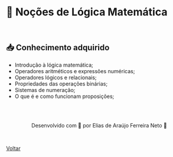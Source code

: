 <h1>🧠 Noções de Lógica Matemática</h1>

<br>

<h2> 📥 Conhecimento adquirido </h2>

- Introdução à lógica matemática;
- Operadores aritméticos e expressões numéricas;
- Operadores lógicos e relacionais;
- Propriedades das operações binárias;
- Sistemas de numeração;
- O que é e como funcionam proposições;

<br><br>

<p align="center"> Desenvolvido com 💜 por Elias de Araújo Ferreira Neto 👋 <p>

<br>

<a href="./README.md">Voltar</a>